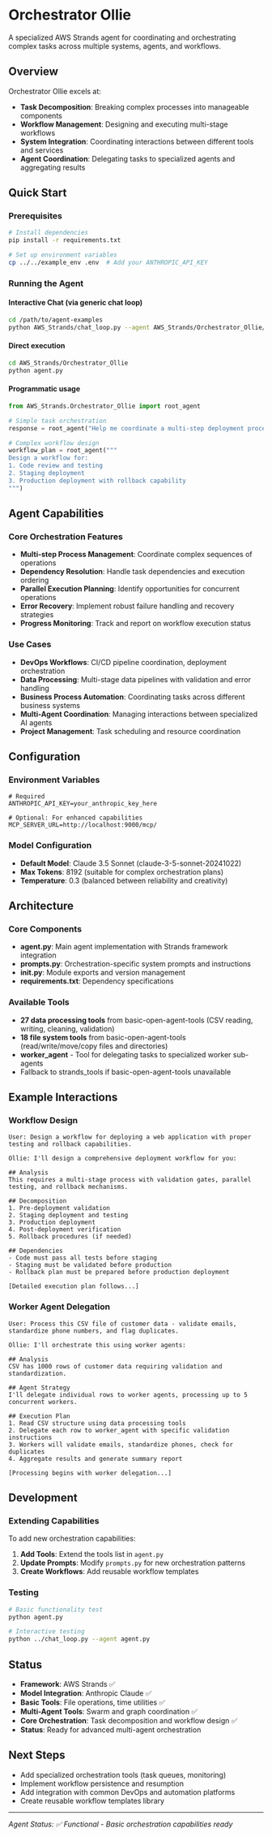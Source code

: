 # Orchestrator Ollie

A specialized AWS Strands agent for coordinating and orchestrating complex tasks across multiple systems, agents, and workflows.

## Overview

Orchestrator Ollie excels at:
- **Task Decomposition**: Breaking complex processes into manageable components
- **Workflow Management**: Designing and executing multi-stage workflows
- **System Integration**: Coordinating interactions between different tools and services
- **Agent Coordination**: Delegating tasks to specialized agents and aggregating results

## Quick Start

### Prerequisites
```bash
# Install dependencies
pip install -r requirements.txt

# Set up environment variables
cp ../../example_env .env  # Add your ANTHROPIC_API_KEY
```

### Running the Agent

#### Interactive Chat (via generic chat loop)
```bash
cd /path/to/agent-examples
python AWS_Strands/chat_loop.py --agent AWS_Strands/Orchestrator_Ollie/agent.py
```

#### Direct execution
```bash
cd AWS_Strands/Orchestrator_Ollie
python agent.py
```

#### Programmatic usage
```python
from AWS_Strands.Orchestrator_Ollie import root_agent

# Simple task orchestration
response = root_agent("Help me coordinate a multi-step deployment process")

# Complex workflow design
workflow_plan = root_agent("""
Design a workflow for:
1. Code review and testing
2. Staging deployment
3. Production deployment with rollback capability
""")
```

## Agent Capabilities

### Core Orchestration Features
- **Multi-step Process Management**: Coordinate complex sequences of operations
- **Dependency Resolution**: Handle task dependencies and execution ordering
- **Parallel Execution Planning**: Identify opportunities for concurrent operations
- **Error Recovery**: Implement robust failure handling and recovery strategies
- **Progress Monitoring**: Track and report on workflow execution status

### Use Cases
- **DevOps Workflows**: CI/CD pipeline coordination, deployment orchestration
- **Data Processing**: Multi-stage data pipelines with validation and error handling
- **Business Process Automation**: Coordinating tasks across different business systems
- **Multi-Agent Coordination**: Managing interactions between specialized AI agents
- **Project Management**: Task scheduling and resource coordination

## Configuration

### Environment Variables
```env
# Required
ANTHROPIC_API_KEY=your_anthropic_key_here

# Optional: For enhanced capabilities
MCP_SERVER_URL=http://localhost:9000/mcp/
```

### Model Configuration
- **Default Model**: Claude 3.5 Sonnet (claude-3-5-sonnet-20241022)
- **Max Tokens**: 8192 (suitable for complex orchestration plans)
- **Temperature**: 0.3 (balanced between reliability and creativity)

## Architecture

### Core Components
- **agent.py**: Main agent implementation with Strands framework integration
- **prompts.py**: Orchestration-specific system prompts and instructions
- **__init__.py**: Module exports and version management
- **requirements.txt**: Dependency specifications

### Available Tools
- **27 data processing tools** from basic-open-agent-tools (CSV reading, writing, cleaning, validation)
- **18 file system tools** from basic-open-agent-tools (read/write/move/copy files and directories)  
- **worker_agent** - Tool for delegating tasks to specialized worker sub-agents
- Fallback to strands_tools if basic-open-agent-tools unavailable

## Example Interactions

### Workflow Design
```
User: Design a workflow for deploying a web application with proper testing and rollback capabilities.

Ollie: I'll design a comprehensive deployment workflow for you:

## Analysis
This requires a multi-stage process with validation gates, parallel testing, and rollback mechanisms.

## Decomposition
1. Pre-deployment validation
2. Staging deployment and testing
3. Production deployment
4. Post-deployment verification
5. Rollback procedures (if needed)

## Dependencies
- Code must pass all tests before staging
- Staging must be validated before production
- Rollback plan must be prepared before production deployment

[Detailed execution plan follows...]
```

### Worker Agent Delegation
```
User: Process this CSV file of customer data - validate emails, standardize phone numbers, and flag duplicates.

Ollie: I'll orchestrate this using worker agents:

## Analysis
CSV has 1000 rows of customer data requiring validation and standardization.

## Agent Strategy  
I'll delegate individual rows to worker agents, processing up to 5 concurrent workers.

## Execution Plan
1. Read CSV structure using data processing tools
2. Delegate each row to worker_agent with specific validation instructions
3. Workers will validate emails, standardize phones, check for duplicates
4. Aggregate results and generate summary report

[Processing begins with worker delegation...]
```

## Development

### Extending Capabilities
To add new orchestration capabilities:

1. **Add Tools**: Extend the tools list in `agent.py`
2. **Update Prompts**: Modify `prompts.py` for new orchestration patterns
3. **Create Workflows**: Add reusable workflow templates

### Testing
```bash
# Basic functionality test
python agent.py

# Interactive testing
python ../chat_loop.py --agent agent.py
```

## Status
- **Framework**: AWS Strands ✅
- **Model Integration**: Anthropic Claude ✅
- **Basic Tools**: File operations, time utilities ✅
- **Multi-Agent Tools**: Swarm and graph coordination ✅
- **Core Orchestration**: Task decomposition and workflow design ✅
- **Status**: Ready for advanced multi-agent orchestration

## Next Steps
- Add specialized orchestration tools (task queues, monitoring)
- Implement workflow persistence and resumption
- Add integration with common DevOps and automation platforms
- Create reusable workflow templates library

---

*Agent Status: ✅ Functional - Basic orchestration capabilities ready*